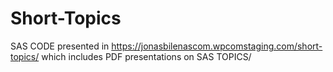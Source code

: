 # Short-Topics
SAS CODE presented in https://jonasbilenascom.wpcomstaging.com/short-topics/ which includes PDF presentations on SAS TOPICS/

